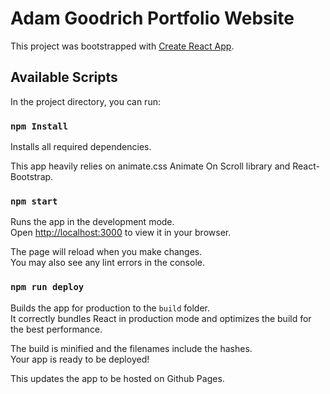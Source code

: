 # Adam Goodrich Portfolio Website

This project was bootstrapped with [Create React App](https://github.com/facebook/create-react-app).

## Available Scripts

In the project directory, you can run:

### `npm Install`

Installs all required dependencies.

This app heavily relies on animate.css Animate On Scroll library and React-Bootstrap.

### `npm start`

Runs the app in the development mode.\
Open [http://localhost:3000](http://localhost:3000) to view it in your browser.

The page will reload when you make changes.\
You may also see any lint errors in the console.

### `npm run deploy`

Builds the app for production to the `build` folder.\
It correctly bundles React in production mode and optimizes the build for the best performance.

The build is minified and the filenames include the hashes.\
Your app is ready to be deployed!

This updates the app to be hosted on Github Pages.

